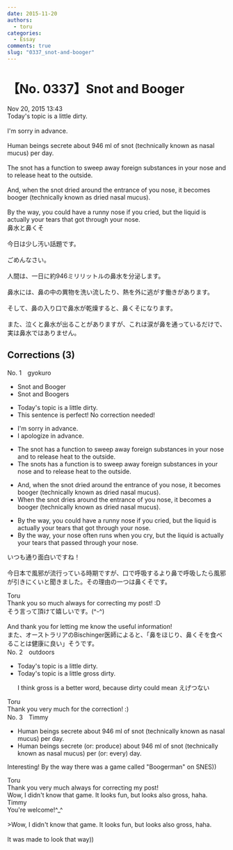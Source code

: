 ```yaml
---
date: 2015-11-20
authors:
  - toru
categories:
  - Essay
comments: true
slug: "0337_snot-and-booger"
---
```


# 【No. 0337】Snot and Booger
<div class="date">Nov 20, 2015 13:43</div>
<div id="post"><div id="body_show_ori">
Today's topic is a little dirty.<br/><br/>I'm sorry in advance.<br/><br/>Human beings secrete about 946 ml of snot (technically known as nasal mucus) per day.<br/><br/>The snot has a function to sweep away foreign substances in your nose and to release heat to the outside.<br/><br/>And, when the snot dried around the entrance of you nose, it becomes booger (technically known as dried nasal mucus).<br/><br/>By the way, you could have a runny nose if you cried, but the liquid is actually your tears that got through your nose.
</div></div>

<!-- more -->

<div id="post_ja"><div id="body_show_mo">
鼻水と鼻くそ<br/><br/>今日は少し汚い話題です。<br/><br/>ごめんなさい。<br/><br/>人間は、一日に約946ミリリットルの鼻水を分泌します。<br/><br/>鼻水には、鼻の中の異物を洗い流したり、熱を外に逃がす働きがあります。<br/><br/>そして、鼻の入り口で鼻水が乾燥すると、鼻くそになります。<br/><br/>また、泣くと鼻水が出ることがありますが、これは涙が鼻を通っているだけで、実は鼻水ではありません。
</div></div>

## Corrections (3)
<div id="block"><div class="first_name"> No. 1　<span class="just_name">gyokuro</span></div><div id="block2">
<ul class="correction_field">
<li class="incorrect">Snot and Booger</li>
<li class="corrected correct">
Snot and Booger<span class="f_red">s</span>
</li>
</ul>
<ul class="correction_field">
<li class="incorrect">Today's topic is a little dirty.</li>
<li class="corrected perfect">This sentence is perfect! No correction needed!</li>
</ul>
<ul class="correction_field">
<li class="incorrect">I'm sorry in advance.</li>
<li class="corrected correct">
<span class="f_blue">I apologize</span> in advance.
</li>
</ul>
<ul class="correction_field">
<li class="incorrect">The snot has a function to sweep away foreign substances in your nose and to release heat to the outside.</li>
<li class="corrected correct">
The snots<span class="sline"> has a</span> function <span class="f_red">is </span>to sweep away foreign substances in your nose and to release heat<span class="sline"> to the outside.</span>
</li>
</ul>
<ul class="correction_field">
<li class="incorrect">And, when the snot dried around the entrance of you nose, it becomes booger (technically known as dried nasal mucus).</li>
<li class="corrected correct">
When the snot drie<span class="f_red">s</span> around the entrance of you nose, it becomes <span class="f_red">a </span>booger (technically known as dried nasal mucus).
</li>
</ul>
<ul class="correction_field">
<li class="incorrect">By the way, you could have a runny nose if you cried, but the liquid is actually your tears that got through your nose.</li>
<li class="corrected correct">
By the way, your nose often runs when you cry, but the liquid is actually your tears that passed through your nose.
</li>
</ul>
<p class="comment_small">
 いつも通り面白いですね！
 <br/>
 <br/>
 今日本で風邪が流行っている時期ですが、口で呼吸するより鼻で呼吸したら風邪が引きにくいと聞きました。その理由の一つは鼻くそです。
</p>

</div><div class="name"><span class="just_name">Toru</span><br>
Thank you so much always for correcting my post! :D<br/>そう言って頂けて嬉しいです。(^-^)<br/><br/>And thank you for letting me know the useful information!<br/>また、オーストラリアのBischinger医師によると、「鼻をほじり、鼻くそを食べることは健康に良い」そうです。
</div>
</div>
<div id="block"><div class="first_name"> No. 2　<span class="just_name">outdoors</span></div><div id="block2">
<ul class="correction_field">
<li class="incorrect">Today's topic is a little dirty.</li>
<li class="corrected correct">
Today's topic is a little <span class="f_blue">gross</span> <span class="sline">dirty</span>.
<p class="correction_comment">I think gross is a better word, because dirty could mean えげつない</p>
</li>
</ul>
</div><div class="name"><span class="just_name">Toru</span><br>
Thank you very much for the correction! :)
</div>
</div>
<div id="block"><div class="first_name"> No. 3　<span class="just_name">Timmy</span></div><div id="block2">
<ul class="correction_field">
<li class="incorrect">Human beings secrete about 946 ml of snot (technically known as nasal mucus) per day.</li>
<li class="corrected correct">
Human beings secrete (or: <span class="f_blue">produce</span>) about 946 ml of snot (technically known as nasal mucus) per (or: <span class="f_blue">every</span>) day.
</li>
</ul>
<p class="comment_small">
 Interesting! By the way there was a game called "Boogerman" on SNES))
</p>

</div><div class="name"><span class="just_name">Toru</span><br>
Thank you very much always for correcting my post!<br/>Wow, I didn't know that game. It looks fun, but looks also gross, haha.
</div>
<div class="name"><span class="just_name">Timmy</span><br>
You're welcome!^_^<br/><br/>&gt;Wow, I didn't know that game. It looks fun, but looks also gross, haha.<br/><br/>It was made to look that way))
</div>
</div>
